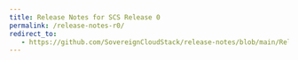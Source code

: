```yaml
---
title: Release Notes for SCS Release 0
permalink: /release-notes-r0/
redirect_to:
   - https://github.com/SovereignCloudStack/release-notes/blob/main/Release0.md
---
```

